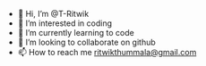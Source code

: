 - 👋 Hi, I’m @T-Ritwik
- 👀 I’m interested in coding
- 🌱 I’m currently learning to code
- 💞️ I’m looking to collaborate on github
- 📫 How to reach me ritwikthummala@gmail.com

<!---
T-Ritwik/T-Ritwik is a ✨ special ✨ repository because its `README.md` (this file) appears on your GitHub profile.
You can click the Preview link to take a look at your changes.
--->

